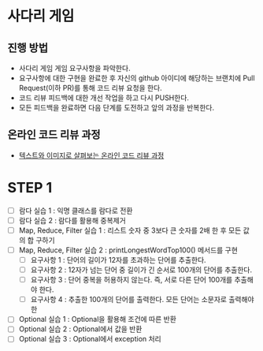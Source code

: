 # 사다리 게임
## 진행 방법
* 사다리 게임 게임 요구사항을 파악한다.
* 요구사항에 대한 구현을 완료한 후 자신의 github 아이디에 해당하는 브랜치에 Pull Request(이하 PR)를 통해 코드 리뷰 요청을 한다.
* 코드 리뷰 피드백에 대한 개선 작업을 하고 다시 PUSH한다.
* 모든 피드백을 완료하면 다음 단계를 도전하고 앞의 과정을 반복한다.

## 온라인 코드 리뷰 과정
* [텍스트와 이미지로 살펴보는 온라인 코드 리뷰 과정](https://github.com/nextstep-step/nextstep-docs/tree/master/codereview)

# STEP 1
* [ ] 람다 실습 1 : 익명 클래스를 람다로 전환
* [ ] 람다 실습 2 : 람다를 활용해 중복제거
* [ ] Map, Reduce, Filter 실습 1 : 리스트 숫자 중 3보다 큰 숫자를 2배 한 후 모든 값의 합 구하기
* [ ] Map, Reduce, Filter 실습 2 : printLongestWordTop100() 메서드를 구현
  * [ ] 요구사항 1 : 단어의 길이가 12자를 초과하는 단어를 추출한다. 
  * [ ] 요구사항 2 : 12자가 넘는 단어 중 길이가 긴 순서로 100개의 단어를 추출한다. 
  * [ ] 요구사항 3 : 단어 중복을 허용하지 않는다. 즉, 서로 다른 단어 100개를 추출해야 한다.
  * [ ] 요구사항 4 : 추출한 100개의 단어를 출력한다. 모든 단어는 소문자로 출력해야 한
* [ ] Optional 실습 1 : Optional을 활용해 조건에 따른 반환
* [ ] Optional 실습 2 : Optional에서 값을 반환
* [ ] Optional 실습 3 : Optional에서 exception 처리